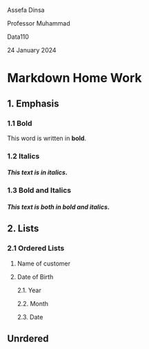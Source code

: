  Assefa Dinsa

 Professor Muhammad

 Data110
 
24 January 2024

# Markdown Home Work

## 1. Emphasis

### 1.1 Bold
 This word is written in **bold**.

### 1.2 Italics
#### *This text is in italics*.

### 1.3 Bold and Italics 
#### ***This text is both in bold and italics***.


## 2. Lists

### 2.1 Ordered Lists
1. Name of customer
  
2. Date of Birth

   2.1. Year
   
   2.2. Month
   
   2.3. Date

## Unrdered


